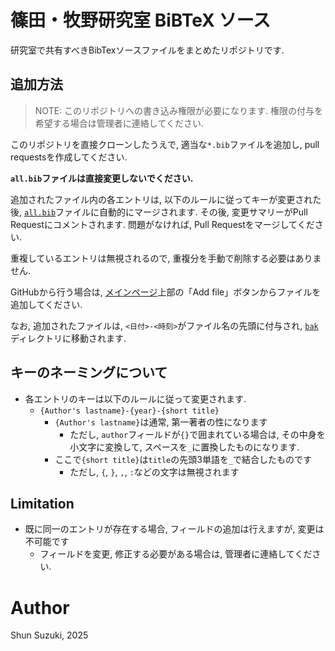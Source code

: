 # 篠田・牧野研究室 BiBTeX ソース

研究室で共有すべきBibTexソースファイルをまとめたリポジトリです.

## 追加方法

> NOTE: このリポジトリへの書き込み権限が必要になります. 権限の付与を希望する場合は管理者に連絡してください.

このリポジトリを直接クローンしたうえで, 適当な`*.bib`ファイルを追加し, pull requestsを作成してください.

**`all.bib`ファイルは直接変更しないでください.**

追加されたファイル内の各エントリは, 以下のルールに従ってキーが変更された後, [`all.bib`](all.bib)ファイルに自動的にマージされます.
その後, 変更サマリーがPull Requestにコメントされます. 問題がなければ, Pull Requestをマージしてください.

重複しているエントリは無視されるので, 重複分を手動で削除する必要はありません.

GitHubから行う場合は, [メインページ](https://github.com/shinolab/shinolab-bibtex)上部の「Add file」ボタンからファイルを追加してください.

なお, 追加されたファイルは, `<日付>-<時刻>`がファイル名の先頭に付与され, [`bak`](bak)ディレクトリに移動されます.

## キーのネーミングについて

- 各エントリのキーは以下のルールに従って変更されます.
  - `{Author's lastname}-{year}-{short title}`
    - `{Author's lastname}`は通常, 第一著者の性になります
      - ただし, `author`フィールドが`{}`で囲まれている場合は, その中身を小文字に変換して, スペースを`_`に置換したものになります.
    - ここで`{short title}`は`title`の先頭3単語を`_`で結合したものです
      - ただし, `{`, `}`, `,`, `:`などの文字は無視されます

## Limitation

- 既に同一のエントリが存在する場合, フィールドの追加は行えますが, 変更は不可能です
  - フィールドを変更, 修正する必要がある場合は, 管理者に連絡してください.

# Author
Shun Suzuki, 2025

